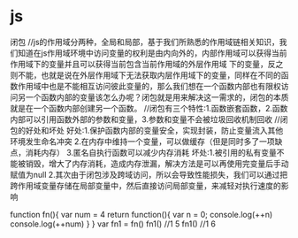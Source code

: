 # js
闭包
//js的作用域分两种，全局和局部，基于我们所熟悉的作用域链相关知识，我们知道在js作用域环境中访问变量的权利是由内向外的，内部作用域可以获得当前作用域下的变量并且可以获得当前包含当前作用域的外层作用域 下的变量，反之则不能，也就是说在外层作用域下无法获取内层作用域下的变量，同样在不同的函数作用域中也是不能相互访问彼此变量的，那么我们想在一个函数内部也有限权访问另一个函数内部的变量该怎么办呢？闭包就是用来解决这一需求的，闭包的本质就是在一个函数内部创建另一个函数。
//闭包有三个特性:1.函数嵌套函数，2.函数内部可以引用函数外部的参数和变量，3.参数和变量不会被垃圾回收机制回收
//闭包的好处和坏处
    好处:1.保护函数内部的变量安全，实现封装，防止变量流入其他环境发生命名冲突
        2.在内存中维持一个变量，可以做缓存（但是同时多了一项缺点，消耗内存）
        3.匿名自执行函数可以减少内存消耗
    坏处:1.被引用的私有变量不能被销毁，增大了内存消耗，造成内存泄漏，解决方法是可以再使用完变量后手动赋值为null
        2.其次由于闭包涉及跨域访问，所以会导致性能损失，我们可以通过把跨作用域变量存储在局部变量中，然后直接访问局部变量，来减轻对执行速度的影响




function fn(){
  var num = 4
  return function(){
    var n = 0;
    console.log(++n)
    console.log(++num)
  }
}
var fn1 = fn()
fn1() //1 5
fn1() //1 6

